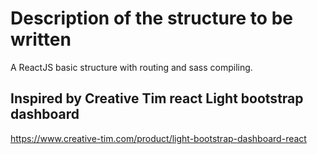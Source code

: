 # Description of the structure to be written
A ReactJS basic structure with routing and sass compiling.

## Inspired by Creative Tim react Light bootstrap dashboard 
https://www.creative-tim.com/product/light-bootstrap-dashboard-react
